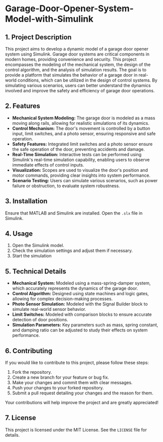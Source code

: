 # Garage-Door-Opener-System-Model-with-Simulink
## 1. Project Description
This project aims to develop a dynamic model of a garage door opener system using Simulink. Garage door systems are critical components in modern homes, providing convenience and security. This project encompasses the modeling of the mechanical system, the design of the control algorithm, and the analysis of simulation results. The goal is to provide a platform that simulates the behavior of a garage door in real-world conditions, which can be utilized in the design of control systems. By simulating various scenarios, users can better understand the dynamics involved and improve the safety and efficiency of garage door operations.

## 2. Features

* **Mechanical System Modeling:** The garage door is modeled as a mass moving along rails, allowing for realistic simulations of its dynamics.
* **Control Mechanism:** The door's movement is controlled by a button input, limit switches, and a photo sensor, ensuring responsive and safe operation.
* **Safety Features:** Integrated limit switches and a photo sensor ensure the safe operation of the door, preventing accidents and damage.
* **Real-Time Simulation:** Interactive tests can be performed using Simulink's real-time simulation capability, enabling users to observe immediate effects of control inputs.
* **Visualization:** Scopes are used to visualize the door's position and motor commands, providing clear insights into system performance.
* **Scenario Testing:** Users can simulate various scenarios, such as power failure or obstruction, to evaluate system robustness.

## 3. Installation
Ensure that MATLAB and Simulink are installed.
Open the `.slx` file in Simulink.

## 4. Usage
1.  Open the Simulink model.
2.  Check the simulation settings and adjust them if necessary.
3.  Start the simulation

## 5. Technical Details

* **Mechanical System:** Modeled using a mass-spring-damper system, which accurately represents the dynamics of the garage door.
* **Control Algorithm:** Designed using state machines and logic gates, allowing for complex decision-making processes.
* **Photo Sensor Simulation:** Modeled with the Signal Builder block to simulate real-world sensor behavior.
* **Limit Switches:** Modeled with comparison blocks to ensure accurate detection of door positions.
* **Simulation Parameters:** Key parameters such as mass, spring constant, and damping ratio can be adjusted to study their effects on system performance.

## 6. Contributing

If you would like to contribute to this project, please follow these steps:

1. Fork the repository.
2. Create a new branch for your feature or bug fix.
3. Make your changes and commit them with clear messages.
4. Push your changes to your forked repository.
5. Submit a pull request detailing your changes and the reason for them.

Your contributions will help improve the project and are greatly appreciated!

## 7. License

This project is licensed under the MIT License. See the `LICENSE` file for details.
